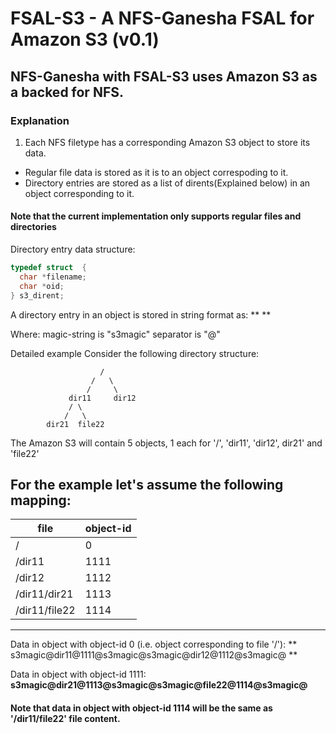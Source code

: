 # FSAL-S3 - A NFS-Ganesha FSAL for Amazon S3 (v0.1)

## NFS-Ganesha with FSAL-S3 uses Amazon S3 as a backed for NFS.

### Explanation

1. Each NFS filetype has a corresponding Amazon S3 object to store its data.
  * Regular file data is stored as it is to an object correspoding to it.
  * Directory entries are stored as a list of dirents(Explained below) in an object corresponding to it.

#### Note that the current implementation only supports regular files and directories

Directory entry data structure:
```c
typedef struct  {
  char *filename;
  char *oid;
} s3_dirent;
```

A directory entry in an object is stored in string format as:
** <magic-string><separator><filename><separator><object-id><separator><magic-string><separator> **

Where:
  magic-string is "s3magic"
  separator is "@"

Detailed example
Consider the following directory structure:
    
                        / 
                      /   \
                     /     \
                 dir11     dir12 
                 / \    
                /   \    
            dir21  file22 

The Amazon S3 will contain 5 objects, 1 each for '/', 'dir11', 'dir12', dir21' and 'file22'

For the example let's assume the following mapping:
 ---------------------------
|     file     | object-id  |
 --------------|------------
|      /       |      0     |
|   /dir11     |     1111   |
|   /dir12     |     1112   |
| /dir11/dir21 |     1113   |
|/dir11/file22 |     1114   |
 ---------------------------

Data in object with object-id 0 (i.e. object corresponding to file '/'):
  ** s3magic@dir11@1111@s3magic@s3magic@dir12@1112@s3magic@ **

Data in object with object-id 1111:
  **s3magic@dir21@1113@s3magic@s3magic@file22@1114@s3magic@**

#### Note that data in object with object-id 1114 will be the same as '/dir11/file22' file content.

